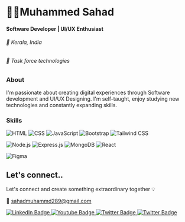 <h1> 🧑‍💻Muhammed Sahad </h1>
<h4>
Software Developer | UI/UX Enthusiast
</h4>
<h6>📍 Kerala, India</h6>
<h6>🏢 Task force technologies</h6>
<h3>About</h3>
<p>
  I'm passionate about creating digital experiences through Software development and UI/UX Designing. I'm self-taught, enjoy studying new technologies and constantly expanding skills.
</p>
<h3>Skills</h3>

<div>
  
![HTML](https://img.shields.io/badge/-HTML-orange?style=flat&logo=html5&logoColor=white)
![CSS](https://img.shields.io/badge/-CSS-blueviolet?style=flat&logo=css3&logoColor=white)
![JavaScript](https://img.shields.io/badge/-JavaScript-yellow?style=flat&logo=javascript&logoColor=white)
![Bootstrap](https://img.shields.io/badge/-Bootstrap-blueviolet?style=flat&logo=bootstrap&logoColor=white)
![Tailwind CSS](https://img.shields.io/badge/-Tailwind%20CSS-38B2AC?style=flat&logo=tailwind-css&logoColor=white)

</div>

<div>
  
![Node.js](https://img.shields.io/badge/-Node.js-339933?style=flat&logo=node.js&logoColor=white)
![Express.js](https://img.shields.io/badge/-Express.js-000000?style=flat&logo=express&logoColor=white)
![MongoDB](https://img.shields.io/badge/-MongoDB-47A248?style=flat&logo=mongodb&logoColor=white)
![React](https://img.shields.io/badge/-React-61DAFB?style=flat&logo=react&logoColor=white)

</div>

<div>
  
![Figma](https://img.shields.io/badge/-Figma-F24E1E?style=flat&logo=figma&logoColor=white)

</div>


  <h2>Let's connect..</h2>
  <p>Let's connect and create something extraordinary together 💡</p>

  📧 [sahadmuhammd289@gmail.com](mailto:sahadmuhammed289@gmail.com)
  
  <a href="https://www.linkedin.com/in/muhammed-sahad-781a15231/">
    <img src="https://img.shields.io/badge/LinkedIn-black?style=for-the-badge&logo=linkedin&logoColor=white" alt="LinkedIn Badge"/>
  </a>
  <a href="https://www.youtube.com/channel/UCG9uyE89cnR63OOCHrA681Q">
    <img src="https://img.shields.io/badge/Youtube-black?style=for-the-badge&logo=youtube&logoColor=white" alt="Youtube Badge"/>
  </a>
  <a href="https://medium.com/@sahadmuhammed289">
    <img src="https://img.shields.io/badge/Medium-black?style=for-the-badge&logo=medium&logoColor=white" alt="Twitter Badge"/>
  </a>
  <a href="https://www.instagram.com/iam_sahad__/">
    <img src="https://img.shields.io/badge/Instagram-black?style=for-the-badge&logo=instagram&logoColor=white" alt="Twitter Badge"/>
  </a>
